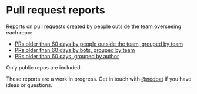 # Pull request reports

Reports on pull requests created by people outside the team overseeing each repo:

- [PRs older than 60 days by people outside the team, grouped by team](exo-people-60.md)
- [PRs older than 60 days by bots, grouped by team](exo-bots-60.md)
- [PRs older than 60 days, grouped by author](old-pulls-60.md)

Only public repos are included.

These reports are a work in progress. Get in touch with [@nedbat](mailto:ned@edx.org) if you have ideas or questions.
